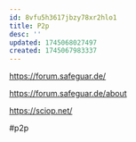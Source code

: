 ```yaml
---
id: 8vfu5h3617jbzy78xr2hlo1
title: P2p
desc: ''
updated: 1745068027497
created: 1745067983337
---
```


https://forum.safeguar.de/

https://forum.safeguar.de/about

https://sciop.net/

#p2p

